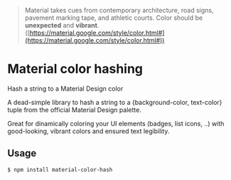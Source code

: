> Material takes cues from contemporary architecture, road signs, pavement marking tape, and athletic courts. Color should be **unexpected** and **vibrant**. ([https://material.google.com/style/color.html#](https://material.google.com/style/color.html#))

# Material color hashing

Hash a string to a Material Design color

A dead-simple library to hash a string to a {background-color, text-color} tuple from the official Material Design palette.

Great for dinamically coloring your UI elements (badges, list icons, ..) with good-looking, vibrant colors and ensured text legibility.

## Usage

```bash
$ npm install material-color-hash
```
